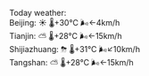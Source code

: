 Today weather:  
Beijing: ☀️   🌡️+30°C 🌬️←4km/h  
Tianjin: ⛅️  🌡️+28°C 🌬️←15km/h  
Shijiazhuang: ⛈   🌡️+31°C 🌬️↙10km/h  
Tangshan: ⛅️  🌡️+28°C 🌬️←15km/h  
